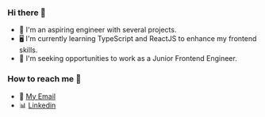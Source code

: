 ### Hi there 👋
- 🧩 I'm an aspiring engineer with several projects.
- 🖥 I'm currently learning TypeScript and ReactJS to enhance my frontend skills. 
- 📢 I'm seeking opportunities to work as a Junior Frontend Engineer.
 
### How to reach me 🔎
- 📇 [My Email](samueljoel464@gmail.com)
- 📊 [Linkedin](linkedin.com/in/samueljoelt/)

<!--
**LemKimia/LemKimia** is a ✨ _special_ ✨ repository because its `README.md` (this file) appears on your GitHub profile.

Here are some ideas to get you started:

- 🔭 I’m currently working on ...
- 🌱 I’m currently learning ...
- 👯 I’m looking to collaborate on ...
- 🤔 I’m looking for help with ...
- 💬 Ask me about ...
- 📫 How to reach me: ...
- 😄 Pronouns: ...
- ⚡ Fun fact: ...
-->
